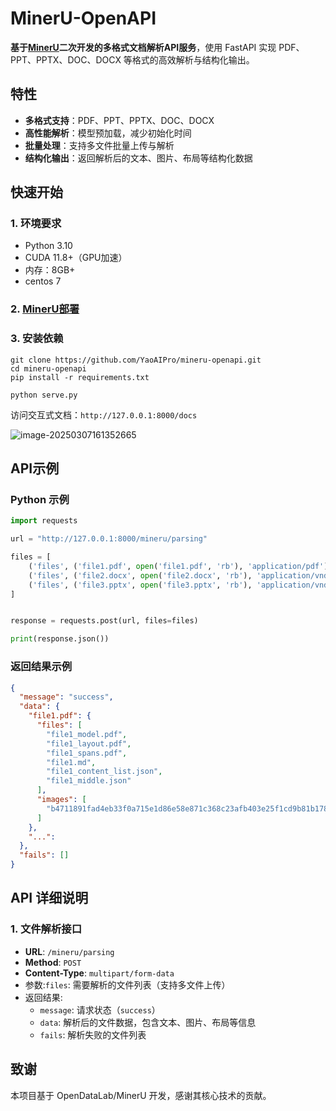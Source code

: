 # MinerU-OpenAPI

**基于[MinerU](https://github.com/opendatalab/MinerU)二次开发的多格式文档解析API服务**，使用 FastAPI 实现 PDF、PPT、PPTX、DOC、DOCX 等格式的高效解析与结构化输出。

## 特性

- **多格式支持**：PDF、PPT、PPTX、DOC、DOCX
- **高性能解析**：模型预加载，减少初始化时间
- **批量处理**：支持多文件批量上传与解析
- **结构化输出**：返回解析后的文本、图片、布局等结构化数据

## 快速开始

### 1. 环境要求

- Python 3.10
- CUDA 11.8+（GPU加速）
- 内存：8GB+
- centos 7

### 2. [MinerU部署](https://github.com/opendatalab/MinerU/blob/master/docs/README_Ubuntu_CUDA_Acceleration_en_US.md)

### 3. 安装依赖

```
git clone https://github.com/YaoAIPro/mineru-openapi.git
cd mineru-openapi
pip install -r requirements.txt
```

```
python serve.py
```

访问交互式文档：`http://127.0.0.1:8000/docs`

![image-20250307161352665](C:/Users/yao17/AppData/Roaming/Typora/typora-user-images/image-20250307161352665.png)

## API示例

### Python 示例

```python
import requests

url = "http://127.0.0.1:8000/mineru/parsing"

files = [
    ('files', ('file1.pdf', open('file1.pdf', 'rb'), 'application/pdf')),
    ('files', ('file2.docx', open('file2.docx', 'rb'), 'application/vnd.openxmlformats-officedocument.wordprocessingml.document')),
    ('files', ('file3.pptx', open('file3.pptx', 'rb'), 'application/vnd.openxmlformats-officedocument.presentationml.presentation'))
]


response = requests.post(url, files=files)

print(response.json())  
```

### 返回结果示例

```json
{
  "message": "success",
  "data": {
    "file1.pdf": {
      "files": [
        "file1_model.pdf",
        "file1_layout.pdf",
        "file1_spans.pdf",
        "file1.md",
        "file1_content_list.json",
        "file1_middle.json"
      ],
      "images": [
        "b4711891fad4eb33f0a715e1d86e58e871c368c23afb403e25f1cd9b81b178a9.jpg"
      ]
    },
    "...": 
  },
  "fails": []
}
```

## API 详细说明

### 1. 文件解析接口

- **URL**: `/mineru/parsing`
- **Method**: `POST`
- **Content-Type**: `multipart/form-data`
- 参数:`files`: 需要解析的文件列表（支持多文件上传）
- 返回结果:
  - `message`: 请求状态（`success`）
  - `data`: 解析后的文件数据，包含文本、图片、布局等信息
  - `fails`: 解析失败的文件列表

## 致谢

本项目基于 OpenDataLab/MinerU 开发，感谢其核心技术的贡献。